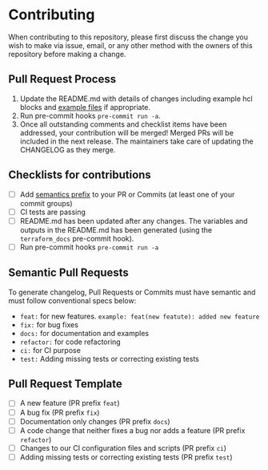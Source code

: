 # Contributing
When contributing to this repository, please first discuss the change you wish to make via issue,
email, or any other method with the owners of this repository before making a change.

## Pull Request Process
1. Update the README.md with details of changes including example hcl blocks and [example files](./examples) if appropriate.
2. Run pre-commit hooks `pre-commit run -a`.
3. Once all outstanding comments and checklist items have been addressed, your contribution will be merged! Merged PRs will be included in the next release. The maintainers take care of updating the CHANGELOG as they merge.

## Checklists for contributions
- [ ] Add [semantics prefix](#semantic-pull-requests) to your PR or Commits (at least one of your commit groups)
- [ ] CI tests are passing
- [ ] README.md has been updated after any changes. The variables and outputs in the README.md has been generated (using the `terraform_docs` pre-commit hook).
- [ ] Run pre-commit hooks `pre-commit run -a`

## Semantic Pull Requests
To generate changelog, Pull Requests or Commits must have semantic and must follow conventional specs below:

- `feat:` for new features. `example: feat(new featute): added new feature`
- `fix:` for bug fixes
- `docs:` for documentation and examples
- `refactor:` for code refactoring
- `ci:` for CI purpose
- `test:` Adding missing tests or correcting existing tests

## Pull Request Template
- [ ] A new feature (PR prefix `feat`)
- [ ] A bug fix (PR prefix `fix`)
- [ ] Documentation only changes (PR prefix `docs`)
- [ ] A code change that neither fixes a bug nor adds a feature (PR prefix `refactor`)
- [ ] Changes to our CI configuration files and scripts (PR prefix `ci`)
- [ ] Adding missing tests or correcting existing tests (PR prefix `test`)
